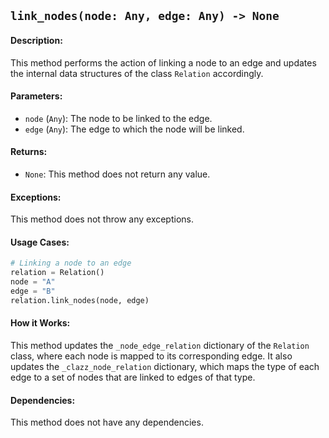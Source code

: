## `link_nodes(node: Any, edge: Any) -> None`

#### Description:
This method performs the action of linking a node to an edge and updates the internal data structures of the class `Relation` accordingly.

#### Parameters:
- `node` (`Any`): The node to be linked to the edge.
- `edge` (`Any`): The edge to which the node will be linked.

#### Returns:
- `None`: This method does not return any value.

#### Exceptions:
This method does not throw any exceptions.

#### Usage Cases:

```python
# Linking a node to an edge
relation = Relation()
node = "A"
edge = "B"
relation.link_nodes(node, edge)
```

#### How it Works:
This method updates the `_node_edge_relation` dictionary of the `Relation` class, where each node is mapped to its corresponding edge. It also updates the `_clazz_node_relation` dictionary, which maps the type of each edge to a set of nodes that are linked to edges of that type.

#### Dependencies:
This method does not have any dependencies.